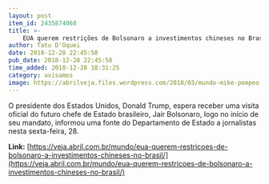 ```yaml
---
layout: post
item_id: 2435874068
title: >-
    EUA querem restrições de Bolsonaro a investimentos chineses no Brasil
author: Tatu D'Oquei
date: 2018-12-28 22:45:58
pub_date: 2018-12-28 22:45:58
time_added: 2018-12-28 18:31:25
category: avisamos
image: https://abrilveja.files.wordpress.com/2018/03/mundo-mike-pompeo.jpg?quality=70&strip=info&w=680&h=453&crop=1
---
```


O presidente dos Estados Unidos, Donald Trump, espera receber uma visita oficial do futuro chefe de Estado brasileiro, Jair Bolsonaro, logo no início de seu mandato, informou uma fonte do Departamento de Estado a jornalistas nesta sexta-feira, 28.

**Link:** [https://veja.abril.com.br/mundo/eua-querem-restricoes-de-bolsonaro-a-investimentos-chineses-no-brasil/](https://veja.abril.com.br/mundo/eua-querem-restricoes-de-bolsonaro-a-investimentos-chineses-no-brasil/)

